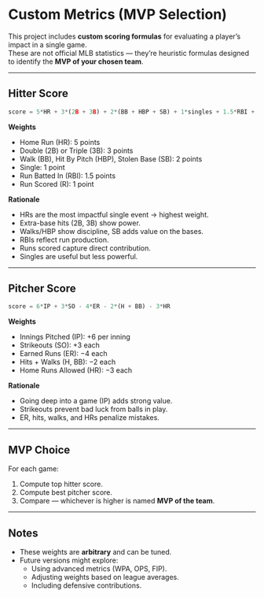 # Custom Metrics (MVP Selection)

This project includes **custom scoring formulas** for evaluating a player’s impact in a single game.  
These are not official MLB statistics — they’re heuristic formulas designed to identify the **MVP of your chosen team**.

---

## Hitter Score

```python
score = 5*HR + 3*(2B + 3B) + 2*(BB + HBP + SB) + 1*singles + 1.5*RBI + 1.0*R
```

**Weights**

- Home Run (HR): 5 points
- Double (2B) or Triple (3B): 3 points
- Walk (BB), Hit By Pitch (HBP), Stolen Base (SB): 2 points
- Single: 1 point
- Run Batted In (RBI): 1.5 points
- Run Scored (R): 1 point

**Rationale**

- HRs are the most impactful single event → highest weight.
- Extra-base hits (2B, 3B) show power.
- Walks/HBP show discipline, SB adds value on the bases.
- RBIs reflect run production.
- Runs scored capture direct contribution.
- Singles are useful but less powerful.

---

## Pitcher Score

```python
score = 6*IP + 3*SO - 4*ER - 2*(H + BB) - 3*HR
```

**Weights**

- Innings Pitched (IP): +6 per inning
- Strikeouts (SO): +3 each
- Earned Runs (ER): −4 each
- Hits + Walks (H, BB): −2 each
- Home Runs Allowed (HR): −3 each

**Rationale**

- Going deep into a game (IP) adds strong value.
- Strikeouts prevent bad luck from balls in play.
- ER, hits, walks, and HRs penalize mistakes.

---

## MVP Choice

For each game:

1. Compute top hitter score.
2. Compute best pitcher score.
3. Compare — whichever is higher is named **MVP of the team**.

---

## Notes

- These weights are **arbitrary** and can be tuned.
- Future versions might explore:
  - Using advanced metrics (WPA, OPS, FIP).
  - Adjusting weights based on league averages.
  - Including defensive contributions.
